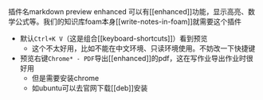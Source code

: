 插件名markdown preview enhanced
可以有[[enhanced]]功能，显示高亮、数学公式等。我们的知识库foam本身[[write-notes-in-foam]]就需要这个插件
- 默认`Ctrl+K V`（这是组合[[keyboard-shortcuts]]）看到预览 
  - 这个不太好用，比如不能在中文环境、只读环境使用。不妨改一下快捷键
- 预览右键`Chrome* - PDF`导出[[enhanced]]的pdf，这在写作业导出作业时很好用
    - 但是需要安装chrome
    - 如ubuntu可以去官网下载[[deb]]安装
